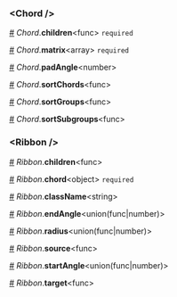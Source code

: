 <h3 id="chord-">&lt;Chord /&gt;</h3>


<a id="#Chord__children" name="Chord__children" href="#Chord__children">#</a> *Chord*.**children**&lt;func&gt; `required` 

<a id="#Chord__matrix" name="Chord__matrix" href="#Chord__matrix">#</a> *Chord*.**matrix**&lt;array&gt; `required` 

<a id="#Chord__padAngle" name="Chord__padAngle" href="#Chord__padAngle">#</a> *Chord*.**padAngle**&lt;number&gt;  

<a id="#Chord__sortChords" name="Chord__sortChords" href="#Chord__sortChords">#</a> *Chord*.**sortChords**&lt;func&gt;  

<a id="#Chord__sortGroups" name="Chord__sortGroups" href="#Chord__sortGroups">#</a> *Chord*.**sortGroups**&lt;func&gt;  

<a id="#Chord__sortSubgroups" name="Chord__sortSubgroups" href="#Chord__sortSubgroups">#</a> *Chord*.**sortSubgroups**&lt;func&gt;  

<h3 id="ribbon-">&lt;Ribbon /&gt;</h3>


<a id="#Ribbon__children" name="Ribbon__children" href="#Ribbon__children">#</a> *Ribbon*.**children**&lt;func&gt;  

<a id="#Ribbon__chord" name="Ribbon__chord" href="#Ribbon__chord">#</a> *Ribbon*.**chord**&lt;object&gt; `required` 

<a id="#Ribbon__className" name="Ribbon__className" href="#Ribbon__className">#</a> *Ribbon*.**className**&lt;string&gt;  

<a id="#Ribbon__endAngle" name="Ribbon__endAngle" href="#Ribbon__endAngle">#</a> *Ribbon*.**endAngle**&lt;union(func|number)&gt;  

<a id="#Ribbon__radius" name="Ribbon__radius" href="#Ribbon__radius">#</a> *Ribbon*.**radius**&lt;union(func|number)&gt;  

<a id="#Ribbon__source" name="Ribbon__source" href="#Ribbon__source">#</a> *Ribbon*.**source**&lt;func&gt;  

<a id="#Ribbon__startAngle" name="Ribbon__startAngle" href="#Ribbon__startAngle">#</a> *Ribbon*.**startAngle**&lt;union(func|number)&gt;  

<a id="#Ribbon__target" name="Ribbon__target" href="#Ribbon__target">#</a> *Ribbon*.**target**&lt;func&gt;  
